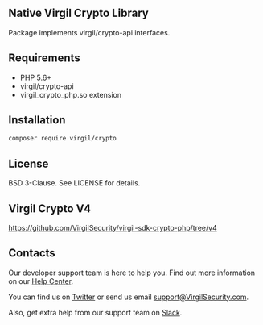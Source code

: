 ## Native Virgil Crypto Library

Package implements virgil/crypto-api interfaces.

## Requirements

* PHP 5.6+
* virgil/crypto-api
* virgil_crypto_php.so extension

## Installation

```bash
composer require virgil/crypto
```

## License

BSD 3-Clause. See LICENSE for details.

## Virgil Crypto V4

https://github.com/VirgilSecurity/virgil-sdk-crypto-php/tree/v4

## Contacts

Our developer support team is here to help you. Find out more information on our [Help Center](https://help.virgilsecurity.com/).

You can find us on [Twitter](https://twitter.com/VirgilSecurity) or send us email support@VirgilSecurity.com.

Also, get extra help from our support team on [Slack](https://virgilsecurity.slack.com/join/shared_invite/enQtMjg4MDE4ODM3ODA4LTc2OWQwOTQ3YjNhNTQ0ZjJiZDc2NjkzYjYxNTI0YzhmNTY2ZDliMGJjYWQ5YmZiOGU5ZWEzNmJiMWZhYWVmYTM).

